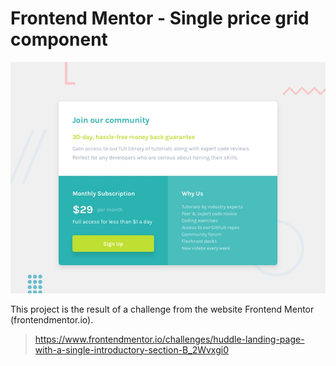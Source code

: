 # Frontend Mentor - Single price grid component

![Design preview for the Single price grid component coding challenge](./design/desktop-preview.jpg)

This project is the result of a challenge from the website Frontend Mentor (frontendmentor.io).

> https://www.frontendmentor.io/challenges/huddle-landing-page-with-a-single-introductory-section-B_2Wvxgi0
